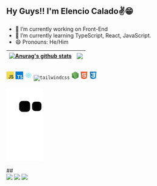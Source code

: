 ## Hy Guys!! I'm Elencio Calado✌️😁
- 🔭 I’m currently working on Front-End
- 🌱 I’m currently learning TypeScript, React, JavaScript.
- 😄 Pronouns: He/Him


| <a href="https://github.com/anuraghazra/github-readme-stats"><img align="center" src="https://github-readme-stats.vercel.app/api?username=elencio&show_icons=true&include_all_commits=true&theme=buefy&hide_border=true" alt="Anurag's github stats" /></a> | <a href="https://github.com/anuraghazra/github-readme-stats"><img align="center" src="https://github-readme-stats.vercel.app/api/top-langs/?username=elencio&layout=compact&theme=buefy&hide_border=true" /></a> |
| ------------- | ------------- |
##

</div>
<code><img height="20" alt="javascript" src="https://raw.githubusercontent.com/github/explore/80688e429a7d4ef2fca1e82350fe8e3517d3494d/topics/javascript/javascript.png"></code>
<code><img height="20" alt="typescript" src="https://raw.githubusercontent.com/github/explore/80688e429a7d4ef2fca1e82350fe8e3517d3494d/topics/typescript/typescript.png"></code>
<code><img height="20" alt="react" src="https://raw.githubusercontent.com/github/explore/80688e429a7d4ef2fca1e82350fe8e3517d3494d/topics/react/react.png"></code>
<code><img height="20" alt="tailwindcss" src="https://cdn.jsdelivr.net/gh/devicons/devicon/icons/tailwindcss/tailwindcss-plain.svg"></code>
<code><img height="20" alt="nodejs" src="https://raw.githubusercontent.com/github/explore/80688e429a7d4ef2fca1e82350fe8e3517d3494d/topics/nodejs/nodejs.png"></code> 
<code><img height="20" alt="html" src="https://raw.githubusercontent.com/devicons/devicon/master/icons/html5/html5-original.svg"></code>
<code><img height="20" alt="css" src="https://raw.githubusercontent.com/devicons/devicon/master/icons/css3/css3-original.svg"></code>
</div>

####
<div>

![Snake animation](https://github.com/elencio/elencio/blob/output/github-contribution-grid-snake.svg)

</div>
##

<div>
 <a href="https://discord.gg/wagxzStdcR" target="_blank"><img src="https://img.shields.io/badge/Discord-7289DA?style=for-the-badge&logo=discord&logoColor=white" target="_blank"></a> 
  <a href = "mailto:contatoelenciocalado@gmail.com"><img src="https://img.shields.io/badge/-Gmail-%23333?style=for-the-badge&logo=gmail&logoColor=white" target="_blank"></a>
  <a href="https://www.linkedin.com/in/el%C3%AAncio-zivane-74a285243/" target="_blank"><img src="https://img.shields.io/badge/-LinkedIn-%230077B5?style=for-the-badge&logo=linkedin&logoColor=white" target="_blank"></a>
</div
 
 


